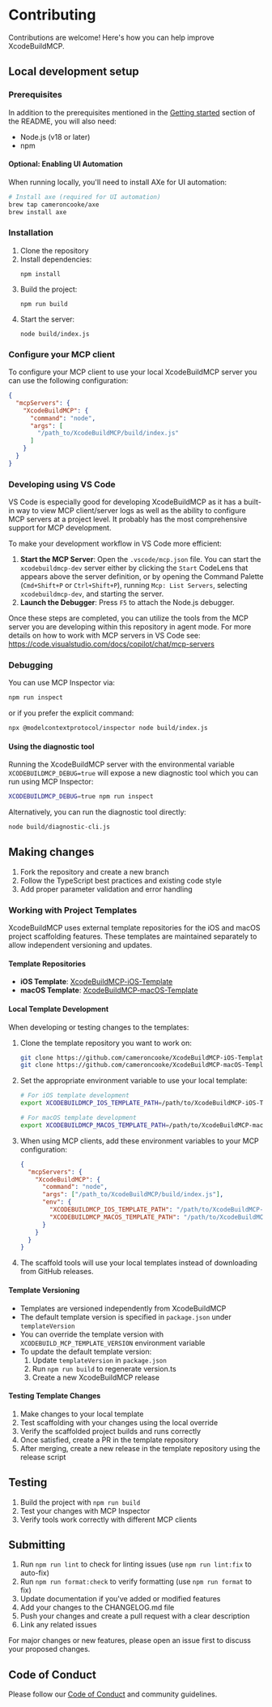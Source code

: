 # Contributing

Contributions are welcome! Here's how you can help improve XcodeBuildMCP.

## Local development setup

### Prerequisites

In addition to the prerequisites mentioned in the [Getting started](README.md/#getting-started) section of the README, you will also need:

- Node.js (v18 or later)
- npm

#### Optional: Enabling UI Automation

When running locally, you'll need to install AXe for UI automation:

```bash
# Install axe (required for UI automation)
brew tap cameroncooke/axe
brew install axe
```

### Installation

1. Clone the repository
2. Install dependencies:
   ```
   npm install
   ```
3. Build the project:
   ```
   npm run build
   ```
4. Start the server:
   ```
   node build/index.js
   ```

### Configure your MCP client

To configure your MCP client to use your local XcodeBuildMCP server you can use the following configuration:

```json
{
  "mcpServers": {
    "XcodeBuildMCP": {
      "command": "node",
      "args": [
        "/path_to/XcodeBuildMCP/build/index.js"
      ]
    }
  }
}
```

### Developing using VS Code

VS Code is especially good for developing XcodeBuildMCP as it has a built-in way to view MCP client/server logs as well as the ability to configure MCP servers at a project level. It probably has the most comprehensive support for MCP development. 

To make your development workflow in VS Code more efficient:

1.  **Start the MCP Server**: Open the `.vscode/mcp.json` file. You can start the `xcodebuildmcp-dev` server either by clicking the `Start` CodeLens that appears above the server definition, or by opening the Command Palette (`Cmd+Shift+P` or `Ctrl+Shift+P`), running `Mcp: List Servers`, selecting `xcodebuildmcp-dev`, and starting the server.
2.  **Launch the Debugger**: Press `F5` to attach the Node.js debugger.

Once these steps are completed, you can utilize the tools from the MCP server you are developing within this repository in agent mode.
For more details on how to work with MCP servers in VS Code see: https://code.visualstudio.com/docs/copilot/chat/mcp-servers

### Debugging

You can use MCP Inspector via:

```bash
npm run inspect
```

or if you prefer the explicit command:

```bash
npx @modelcontextprotocol/inspector node build/index.js
```

#### Using the diagnostic tool

Running the XcodeBuildMCP server with the environmental variable `XCODEBUILDMCP_DEBUG=true` will expose a new diagnostic tool which you can run using MCP Inspector:


```bash
XCODEBUILDMCP_DEBUG=true npm run inspect
```

Alternatively, you can run the diagnostic tool directly:

```bash
node build/diagnostic-cli.js
```

## Making changes

1. Fork the repository and create a new branch
2. Follow the TypeScript best practices and existing code style
3. Add proper parameter validation and error handling

### Working with Project Templates

XcodeBuildMCP uses external template repositories for the iOS and macOS project scaffolding features. These templates are maintained separately to allow independent versioning and updates.

#### Template Repositories

- **iOS Template**: [XcodeBuildMCP-iOS-Template](https://github.com/cameroncooke/XcodeBuildMCP-iOS-Template)
- **macOS Template**: [XcodeBuildMCP-macOS-Template](https://github.com/cameroncooke/XcodeBuildMCP-macOS-Template)

#### Local Template Development

When developing or testing changes to the templates:

1. Clone the template repository you want to work on:
   ```bash
   git clone https://github.com/cameroncooke/XcodeBuildMCP-iOS-Template.git
   git clone https://github.com/cameroncooke/XcodeBuildMCP-macOS-Template.git
   ```

2. Set the appropriate environment variable to use your local template:
   ```bash
   # For iOS template development
   export XCODEBUILDMCP_IOS_TEMPLATE_PATH=/path/to/XcodeBuildMCP-iOS-Template
   
   # For macOS template development
   export XCODEBUILDMCP_MACOS_TEMPLATE_PATH=/path/to/XcodeBuildMCP-macOS-Template
   ```

3. When using MCP clients, add these environment variables to your MCP configuration:
   ```json
   {
     "mcpServers": {
       "XcodeBuildMCP": {
         "command": "node",
         "args": ["/path_to/XcodeBuildMCP/build/index.js"],
         "env": {
           "XCODEBUILDMCP_IOS_TEMPLATE_PATH": "/path/to/XcodeBuildMCP-iOS-Template",
           "XCODEBUILDMCP_MACOS_TEMPLATE_PATH": "/path/to/XcodeBuildMCP-macOS-Template"
         }
       }
     }
   }
   ```

4. The scaffold tools will use your local templates instead of downloading from GitHub releases.

#### Template Versioning

- Templates are versioned independently from XcodeBuildMCP
- The default template version is specified in `package.json` under `templateVersion`
- You can override the template version with `XCODEBUILD_MCP_TEMPLATE_VERSION` environment variable
- To update the default template version:
  1. Update `templateVersion` in `package.json`
  2. Run `npm run build` to regenerate version.ts
  3. Create a new XcodeBuildMCP release

#### Testing Template Changes

1. Make changes to your local template
2. Test scaffolding with your changes using the local override
3. Verify the scaffolded project builds and runs correctly
4. Once satisfied, create a PR in the template repository
5. After merging, create a new release in the template repository using the release script

## Testing

1. Build the project with `npm run build`
2. Test your changes with MCP Inspector
3. Verify tools work correctly with different MCP clients

## Submitting

1. Run `npm run lint` to check for linting issues (use `npm run lint:fix` to auto-fix)
2. Run `npm run format:check` to verify formatting (use `npm run format` to fix)
3. Update documentation if you've added or modified features
4. Add your changes to the CHANGELOG.md file
5. Push your changes and create a pull request with a clear description
6. Link any related issues

For major changes or new features, please open an issue first to discuss your proposed changes.

## Code of Conduct

Please follow our [Code of Conduct](CODE_OF_CONDUCT.md) and community guidelines.
